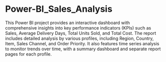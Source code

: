 # Power-BI_Sales_Analysis
This Power BI project provides an interactive dashboard with comprehensive insights into key performance indicators (KPIs) such as Sales, Average Delivery Days, Total Units Sold, and Total Cost. The report includes detailed analysis by various profiles, including Region, Country, Item, Sales Channel, and Order Priority. It also features time series analysis to monitor trends over time, with a summary dashboard and separate report pages for each profile.
